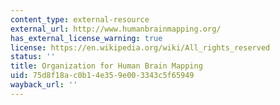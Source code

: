 ```yaml
---
content_type: external-resource
external_url: http://www.humanbrainmapping.org/
has_external_license_warning: true
license: https://en.wikipedia.org/wiki/All_rights_reserved
status: ''
title: Organization for Human Brain Mapping
uid: 75d8f18a-c0b1-4e35-9e00-3343c5f65949
wayback_url: ''
---
```

